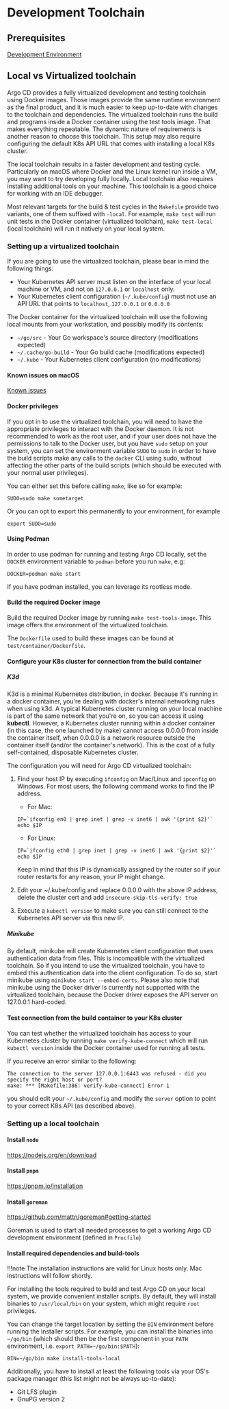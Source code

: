 # Development Toolchain

## Prerequisites
[Development Environment](development-environment.md)

## Local vs Virtualized toolchain

Argo CD provides a fully virtualized development and testing toolchain using Docker images. Those images provide the same runtime environment as the final product, and it is much easier to keep up-to-date with changes to the toolchain and dependencies. The virtualized toolchain runs the build and programs inside a Docker container using the test tools image. That makes everything repeatable. The dynamic nature of requirements is another reason to choose this toolchain. This setup may also require configuring the default K8s API URL that comes with installing a local K8s cluster.

The local toolchain results in a faster development and testing cycle. Particularly on macOS where Docker and the Linux kernel run inside a VM, you may want to try developing fully locally. Local toolchain also requires installing additional tools on your machine. This toolchain is a good choice for working with an IDE debugger. 

Most relevant targets for the build & test cycles in the `Makefile` provide two variants, one of them suffixed with `-local`. For example, `make test` will run unit tests in the Docker container (virtualized toolchain), `make test-local` (local toolchain) will run it natively on your local system.

### Setting up a virtualized toolchain

If you are going to use the virtualized toolchain, please bear in mind the following things:

* Your Kubernetes API server must listen on the interface of your local machine or VM, and not on `127.0.0.1` or  `localhost` only.
* Your Kubernetes client configuration (`~/.kube/config`) must not use an API URL that points to `localhost`, `127.0.0.1` or `0.0.0.0`

The Docker container for the virtualized toolchain will use the following local mounts from your workstation, and possibly modify its contents:

* `~/go/src` - Your Go workspace's source directory (modifications expected)
* `~/.cache/go-build` - Your Go build cache (modifications expected)
* `~/.kube` - Your Kubernetes client configuration (no modifications)

#### Known issues on macOS
[Known issues](mac-users.md)

#### Docker privileges

If you opt in to use the virtualized toolchain, you will need to have the appropriate privileges to interact with the Docker daemon. It is not recommended to work as the root user, and if your user does not have the permissions to talk to the Docker user, but you have `sudo` setup on your system, you can set the environment variable `SUDO` to `sudo` in order to have the build scripts make any calls to the `docker` CLI using sudo, without affecting the other parts of the build scripts (which should be executed with your normal user privileges).

You can either set this before calling `make`, like so for example:

```
SUDO=sudo make sometarget
```

Or you can opt to export this permanently to your environment, for example
```
export SUDO=sudo
```

#### Using Podman
In order to use podman for running and testing Argo CD locally, set the `DOCKER` environment variable to `podman` before you run `make`, e.g:

```
DOCKER=podman make start
```
If you have podman installed, you can leverage its rootless mode.

#### Build the required Docker image

Build the required Docker image by running `make test-tools-image`. This image offers the environment of the virtualized toolchain.

The `Dockerfile` used to build these images can be found at `test/container/Dockerfile`.

#### Configure your K8s cluster for connection from the build container
##### K3d
K3d is a minimal Kubernetes distribution, in docker. Because it's running in a docker container, you're dealing with docker's internal networking rules when using k3d. A typical Kubernetes cluster running on your local machine is part of the same network that you're on, so you can access it using **kubectl**. However, a Kubernetes cluster running within a docker container (in this case, the one launched by make) cannot access 0.0.0.0 from inside the container itself, when 0.0.0.0 is a network resource outside the container itself (and/or the container's network). This is the cost of a fully self-contained, disposable Kubernetes cluster.

The configuration you will need for Argo CD virtualized toolchain:

1. Find your host IP by executing `ifconfig` on Mac/Linux and `ipconfig` on Windows. For most users, the following command works to find the IP address.

    * For Mac:

    ```
    IP=`ifconfig en0 | grep inet | grep -v inet6 | awk '{print $2}'`
    echo $IP
    ```

    * For Linux:

    ```
    IP=`ifconfig eth0 | grep inet | grep -v inet6 | awk '{print $2}'`
    echo $IP
    ```

    Keep in mind that this IP is dynamically assigned by the router so if your router restarts for any reason, your IP might change.

2. Edit your ~/.kube/config and replace 0.0.0.0 with the above IP address, delete the cluster cert and add `insecure-skip-tls-verify: true`

3. Execute a `kubectl version` to make sure you can still connect to the Kubernetes API server via this new IP. 

##### Minikube

By default, minikube will create Kubernetes client configuration that uses authentication data from files. This is incompatible with the virtualized toolchain. So if you intend to use the virtualized toolchain, you have to embed this authentication data into the client configuration. To do so, start minikube using `minikube start --embed-certs`. Please also note that minikube using the Docker driver is currently not supported with the virtualized toolchain, because the Docker driver exposes the API server on 127.0.0.1 hard-coded.

#### Test connection from the build container to your K8s cluster

You can test whether the virtualized toolchain has access to your Kubernetes cluster by running `make verify-kube-connect` which will run `kubectl version` inside the Docker container used for running all tests.


If you receive an error similar to the following:

```
The connection to the server 127.0.0.1:6443 was refused - did you specify the right host or port?
make: *** [Makefile:386: verify-kube-connect] Error 1
```

you should edit your `~/.kube/config` and modify the `server` option to point to your correct K8s API (as described above).

### Setting up a local toolchain

#### Install `node`

<https://nodejs.org/en/download>

#### Install `pnpm`

<https://pnpm.io/installation>

#### Install `goreman`

<https://github.com/mattn/goreman#getting-started>

Goreman is used to start all needed processes to get a working Argo CD development environment (defined in `Procfile`)

#### Install required dependencies and build-tools

!!!note
    The installation instructions are valid for Linux hosts only. Mac instructions will follow shortly.

For installing the tools required to build and test Argo CD on your local system, we provide convenient installer scripts. By default, they will install binaries to `/usr/local/bin` on your system, which might require `root` privileges.

You can change the target location by setting the `BIN` environment before running the installer scripts. For example, you can install the binaries into `~/go/bin` (which should then be the first component in your `PATH` environment, i.e. `export PATH=~/go/bin:$PATH`):

```shell
BIN=~/go/bin make install-tools-local
```

Additionally, you have to install at least the following tools via your OS's package manager (this list might not be always up-to-date):

* Git LFS plugin
* GnuPG version 2
